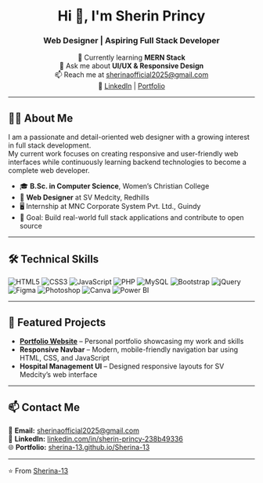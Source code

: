 <h1 align="center">Hi 👋, I'm Sherin Princy</h1>
<h3 align="center">Web Designer | Aspiring Full Stack Developer</h3>
<p align="center">
  🌱 Currently learning <strong>MERN Stack</strong> <br>
  💬 Ask me about <strong>UI/UX & Responsive Design</strong> <br>
  📫 Reach me at <a href="mailto:sherinaofficial2025@gmail.com">sherinaofficial2025@gmail.com</a> <br>
  🔗 <a href="https://www.linkedin.com/in/sherin-princy-238b49336">LinkedIn</a> | 
  <a href="https://sherina-13.github.io/Sherina-13/">Portfolio</a>
</p>

---

## 👩‍💻 About Me

I am a passionate and detail-oriented web designer with a growing interest in full stack development.  
My current work focuses on creating responsive and user-friendly web interfaces while continuously learning backend technologies to become a complete web developer.

- 🎓 **B.Sc. in Computer Science**, Women’s Christian College  
- 💼 **Web Designer** at SV Medcity, Redhills  
- 🖥 Internship at MNC Corporate System Pvt. Ltd., Guindy  
- 🎯 Goal: Build real-world full stack applications and contribute to open source

---

## 🛠️ Technical Skills

![HTML5](https://img.shields.io/badge/-HTML5-E34F26?style=flat&logo=html5&logoColor=white)
![CSS3](https://img.shields.io/badge/-CSS3-1572B6?style=flat&logo=css3&logoColor=white)
![JavaScript](https://img.shields.io/badge/-JavaScript-F7DF1E?style=flat&logo=javascript&logoColor=black)
![PHP](https://img.shields.io/badge/-PHP-777BB4?style=flat&logo=php&logoColor=white)
![MySQL](https://img.shields.io/badge/-MySQL-4479A1?style=flat&logo=mysql&logoColor=white)
![Bootstrap](https://img.shields.io/badge/-Bootstrap-7952B3?style=flat&logo=bootstrap&logoColor=white)
![jQuery](https://img.shields.io/badge/-jQuery-0769AD?style=flat&logo=jquery&logoColor=white)
![Figma](https://img.shields.io/badge/-Figma-F24E1E?style=flat&logo=figma&logoColor=white)
![Photoshop](https://img.shields.io/badge/-Photoshop-31A8FF?style=flat&logo=adobephotoshop&logoColor=white)
![Canva](https://img.shields.io/badge/-Canva-00C4CC?style=flat&logo=canva&logoColor=white)
![Power BI](https://img.shields.io/badge/-Power%20BI-F2C811?style=flat&logo=powerbi&logoColor=black)

---

## 🚀 Featured Projects

- **[Portfolio Website](https://sherina-13.github.io/Sherina-13/)** – Personal portfolio showcasing my work and skills  
- **Responsive Navbar** – Modern, mobile-friendly navigation bar using HTML, CSS, and JavaScript  
- **Hospital Management UI** – Designed responsive layouts for SV Medcity’s web interface  

---

## 📫 Contact Me

📧 **Email:** [sherinaofficial2025@gmail.com](mailto:sherinaofficial2025@gmail.com)  
🔗 **LinkedIn:** [linkedin.com/in/sherin-princy-238b49336](https://www.linkedin.com/in/sherin-princy-238b49336)  
🌐 **Portfolio:** [sherina-13.github.io/Sherina-13](https://sherina-13.github.io/Sherina-13/)  

---
⭐️ From [Sherina-13](https://github.com/Sherina-13)
